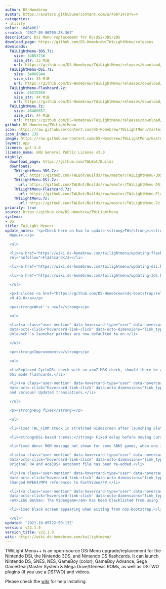 ```yaml
---
author: DS-Homebrew
avatar: https://avatars.githubusercontent.com/u/46971470?v=4
categories:
- utility
color: '#464061'
created: '2017-05-06T05:28:36Z'
description: DSi Menu replacement for DS/DSi/3DS/2DS
download_page: https://github.com/DS-Homebrew/TWiLightMenu/releases
downloads:
  TWiLightMenu-3DS.7z:
    size: 34853736
    size_str: 33 MiB
    url: https://github.com/DS-Homebrew/TWiLightMenu/releases/download/v22.1.0/TWiLightMenu-3DS.7z
  TWiLightMenu-DSi.7z:
    size: 34886944
    size_str: 33 MiB
    url: https://github.com/DS-Homebrew/TWiLightMenu/releases/download/v22.1.0/TWiLightMenu-DSi.7z
  TWiLightMenu-Flashcard.7z:
    size: 46215956
    size_str: 44 MiB
    url: https://github.com/DS-Homebrew/TWiLightMenu/releases/download/v22.1.0/TWiLightMenu-Flashcard.7z
  TWiLightMenu.7z:
    size: 46406857
    size_str: 44 MiB
    url: https://github.com/DS-Homebrew/TWiLightMenu/releases/download/v22.1.0/TWiLightMenu.7z
github: DS-Homebrew/TWiLightMenu
icon: https://raw.githubusercontent.com/DS-Homebrew/TWiLightMenu/master/booter/Twilight%2B%2B-animated%20icon-fix.gif
icon_index: 139
image: https://raw.githubusercontent.com/DS-Homebrew/TWiLightMenu/master/logo.png
layout: app
license: gpl-3.0
license_name: GNU General Public License v3.0
nightly:
  download_page: https://github.com/TWLBot/Builds
  downloads:
    TWiLightMenu-3DS.7z:
      url: https://github.com/TWLBot/Builds/raw/master/TWiLightMenu-3DS.7z
    TWiLightMenu-DSi.7z:
      url: https://github.com/TWLBot/Builds/raw/master/TWiLightMenu-DSi.7z
    TWiLightMenu-Flashcard.7z:
      url: https://github.com/TWLBot/Builds/raw/master/TWiLightMenu-Flashcard.7z
    TWiLightMenu.7z:
      url: https://github.com/TWLBot/Builds/raw/master/TWiLightMenu.7z
priority: true
source: https://github.com/DS-Homebrew/TWiLightMenu
systems:
- DS
title: TWiLight Menu++
update_notes: '<p>Check here on how to update <strong>TW</strong>i<strong>L</strong>ight
  Menu++:</p>

  <ul>

  <li><a href="https://wiki.ds-homebrew.com/twilightmenu/updating-flashcard.html"
  rel="nofollow">Flashcard</a></li>

  <li><a href="https://wiki.ds-homebrew.com/twilightmenu/updating-dsi.html" rel="nofollow">DSi</a></li>

  <li><a href="https://wiki.ds-homebrew.com/twilightmenu/updating-3ds.html" rel="nofollow">3DS</a></li>

  </ul>

  <p>Includes <a href="https://github.com/DS-Homebrew/nds-bootstrap/releases/tag/v0.49.0">nds-bootstrap
  v0.49.0</a></p>

  <p><strong>What''s new?</strong></p>

  <ul>

  <li>(<a class="user-mention" data-hovercard-type="user" data-hovercard-url="/users/Epicpkmn11/hovercard"
  data-octo-click="hovercard-link-click" data-octo-dimensions="link_type:self" href="https://github.com/Epicpkmn11">@Epicpkmn11</a>)
  Unlaunch''s launcher patches are now defaulted to on.</li>

  </ul>

  <p><strong>Improvements</strong></p>

  <ul>

  <li>Replaced CycloDSi check with an arm7 MBK check, should there be any more future
  DSi mode flashcards.</li>

  <li>(<a class="user-mention" data-hovercard-type="user" data-hovercard-url="/users/Epicpkmn11/hovercard"
  data-octo-click="hovercard-link-click" data-octo-dimensions="link_type:self" href="https://github.com/Epicpkmn11">@Epicpkmn11</a>
  and various) Updated translations.</li>

  </ul>

  <p><strong>Bug fixes</strong></p>

  <ul>

  <li>Fixed TWL_FIRM stuck in stretched widescreen after launching Slot-1.</li>

  <li><strong>DSi-based themes:</strong> Fixed delay before moving cursor.</li>

  <li>Fixed donor ROM message not shown for some SDK5 games, when one is not set.</li>

  <li>(<a class="user-mention" data-hovercard-type="user" data-hovercard-url="/users/lifehackerhansol/hovercard"
  data-octo-click="hovercard-link-click" data-octo-dimensions="link_type:self" href="https://github.com/lifehackerhansol">@lifehackerhansol</a>)
  Original R4 and Ace3DS+ autoboot file has been re-added.</li>

  <li>(<a class="user-mention" data-hovercard-type="user" data-hovercard-url="/users/spellboundtriangle/hovercard"
  data-octo-click="hovercard-link-click" data-octo-dimensions="link_type:self" href="https://github.com/spellboundtriangle">@spellboundtriangle</a>)
  Changed MPEG4/MP4 references to FastVideo/FV.</li>

  <li>(<a class="user-mention" data-hovercard-type="user" data-hovercard-url="/users/MechanicalDragon0687/hovercard"
  data-octo-click="hovercard-link-click" data-octo-dimensions="link_type:self" href="https://github.com/MechanicalDragon0687">@MechanicalDragon0687</a>)
  <em>LEGO Batman: The Videogame</em> has been blacklisted from using TWL clock speed.</li>

  <li>Fixed black screen appearing when exiting from nds-bootstrap.</li>

  </ul>'
updated: '2021-10-05T22:50:13Z'
version: v22.1.0
version_title: v22.1.0
wiki: https://wiki.ds-homebrew.com/twilightmenu/
---
```

TWiLight Menu++ is an open-source DSi Menu upgrade/replacement for the Nintendo DSi, the Nintendo 3DS, and Nintendo DS flashcards. It can launch Nintendo DS, SNES, NES, GameBoy (color), GameBoy Advance, Sega GameGear/Master System & Mega Drive/Genesis ROMs, as well as DSTWO plugins (if you use a DSTWO) and videos.

Please check the [wiki](https://wiki.ds-homebrew.com/twilightmenu/) for help installing.